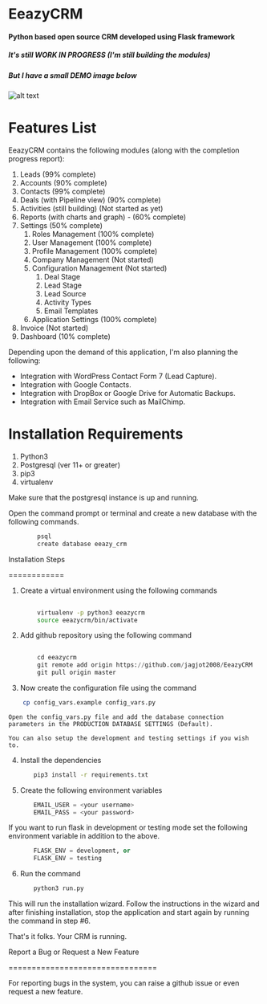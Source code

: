 # EeazyCRM

#### Python based open source CRM developed using Flask framework

##### It's still WORK IN PROGRESS (I'm still building the modules)

##### But I have a small DEMO image below

![alt text](https://i.ibb.co/BsWm9Kf/eeazycrm-demo1.gif)

Features List
============

EeazyCRM contains the following modules (along with the
completion progress report):

   1. Leads (99% complete)
   2. Accounts (90% complete)
   3. Contacts (99% complete)
   4. Deals (with Pipeline view) (90% complete)
   5. Activities (still building) (Not started as yet)
   6. Reports (with charts and graph) - (60% complete)
   7. Settings (50% complete)
       1. Roles Management (100% complete)
       2. User Management (100% complete)
       3. Profile Management (100% complete)
       4. Company Management (Not started)
       5. Configuration Management (Not started)
            1. Deal Stage
            2. Lead Stage
            3. Lead Source
            4. Activity Types
            5. Email Templates
       6. Application Settings (100% complete)
   8. Invoice (Not started)
   9. Dashboard (10% complete)

Depending upon the demand of this application, I'm also planning the
following:

* Integration with WordPress Contact Form 7 (Lead Capture).
* Integration with Google Contacts.
* Integration with DropBox or Google Drive for Automatic Backups.
* Integration with Email Service such as MailChimp.

Installation Requirements
============

1. Python3
2. Postgresql (ver 11+ or greater)
2. pip3
3. virtualenv

Make sure that the postgresql instance is up and running.

Open the command prompt or terminal and
create a new database with the following commands.

```sh
        psql
        create database eeazy_crm
```

Installation Steps

============

1. Create a virtual environment using the following commands

```sh
    
        virtualenv -p python3 eeazycrm
        source eeazycrm/bin/activate
```

2. Add github repository using the following command

```python
    
        cd eeazycrm
        git remote add origin https://github.com/jagjot2008/EeazyCRM
        git pull origin master
```

3. Now create the configuration file using the command

```sh
    cp config_vars.example config_vars.py
```

    Open the config_vars.py file and add the database connection 
    parameters in the PRODUCTION DATABASE SETTINGS (Default). 
    
    You can also setup the development and testing settings if you wish to.

4. Install the dependencies

```sh
       pip3 install -r requirements.txt
```

5. Create the following environment variables

```python
       EMAIL_USER = <your username>
       EMAIL_PASS = <your password>
```

   If you want to run flask in development or testing mode set
   the following environment variable in addition to the above.

```python
       FLASK_ENV = development, or
       FLASK_ENV = testing
```

6. Run the command

```sh
       python3 run.py
```

   This will run the installation wizard. Follow the instructions
   in the wizard and after finishing installation, stop the
   application and start again by running the command in step #6.

That's it folks. Your CRM is running.

Report a Bug or Request a New Feature

================================

For reporting bugs in the system, you can raise a github issue or even request
a new feature.
